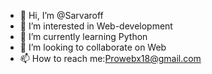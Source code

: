 - 👋 Hi, I’m @Sarvaroff
- 👀 I’m interested in Web-development
- 🌱 I’m currently learning Python
- 💞️ I’m looking to collaborate on Web
- 📫 How to reach me:Prowebx18@gmail.com

<!---
Sarvaroff/Sarvaroff is a ✨ special ✨ repository because its `README.md` (this file) appears on your GitHub profile.
You can click the Preview link to take a look at your changes.
--->
